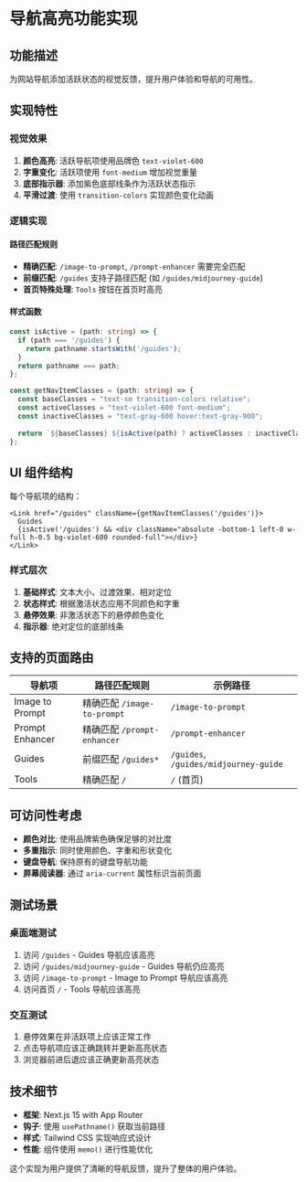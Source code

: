 # 导航高亮功能实现

## 功能描述
为网站导航添加活跃状态的视觉反馈，提升用户体验和导航的可用性。

## 实现特性

### 视觉效果
1. **颜色高亮**: 活跃导航项使用品牌色 `text-violet-600`
2. **字重变化**: 活跃项使用 `font-medium` 增加视觉重量
3. **底部指示器**: 添加紫色底部线条作为活跃状态指示
4. **平滑过渡**: 使用 `transition-colors` 实现颜色变化动画

### 逻辑实现

#### 路径匹配规则
- **精确匹配**: `/image-to-prompt`, `/prompt-enhancer` 需要完全匹配
- **前缀匹配**: `/guides` 支持子路径匹配 (如 `/guides/midjourney-guide`)
- **首页特殊处理**: `Tools` 按钮在首页时高亮

#### 样式函数
```typescript
const isActive = (path: string) => {
  if (path === '/guides') {
    return pathname.startsWith('/guides');
  }
  return pathname === path;
};

const getNavItemClasses = (path: string) => {
  const baseClasses = "text-sm transition-colors relative";
  const activeClasses = "text-violet-600 font-medium";
  const inactiveClasses = "text-gray-600 hover:text-gray-900";
  
  return `${baseClasses} ${isActive(path) ? activeClasses : inactiveClasses}`;
};
```

## UI 组件结构

每个导航项的结构：
```tsx
<Link href="/guides" className={getNavItemClasses('/guides')}>
  Guides
  {isActive('/guides') && <div className="absolute -bottom-1 left-0 w-full h-0.5 bg-violet-600 rounded-full"></div>}
</Link>
```

### 样式层次
1. **基础样式**: 文本大小、过渡效果、相对定位
2. **状态样式**: 根据激活状态应用不同颜色和字重
3. **悬停效果**: 非激活状态下的悬停颜色变化
4. **指示器**: 绝对定位的底部线条

## 支持的页面路由

| 导航项 | 路径匹配规则 | 示例路径 |
|--------|-------------|----------|
| Image to Prompt | 精确匹配 `/image-to-prompt` | `/image-to-prompt` |
| Prompt Enhancer | 精确匹配 `/prompt-enhancer` | `/prompt-enhancer` |
| Guides | 前缀匹配 `/guides*` | `/guides`, `/guides/midjourney-guide` |
| Tools | 精确匹配 `/` | `/` (首页) |

## 可访问性考虑

- **颜色对比**: 使用品牌紫色确保足够的对比度
- **多重指示**: 同时使用颜色、字重和形状变化
- **键盘导航**: 保持原有的键盘导航功能
- **屏幕阅读器**: 通过 `aria-current` 属性标识当前页面

## 测试场景

### 桌面端测试
1. 访问 `/guides` - Guides 导航应该高亮
2. 访问 `/guides/midjourney-guide` - Guides 导航仍应高亮  
3. 访问 `/image-to-prompt` - Image to Prompt 导航应该高亮
4. 访问首页 `/` - Tools 导航应该高亮

### 交互测试
1. 悬停效果在非活跃项上应该正常工作
2. 点击导航项应该正确跳转并更新高亮状态
3. 浏览器前进后退应该正确更新高亮状态

## 技术细节

- **框架**: Next.js 15 with App Router
- **钩子**: 使用 `usePathname()` 获取当前路径
- **样式**: Tailwind CSS 实现响应式设计
- **性能**: 组件使用 `memo()` 进行性能优化

这个实现为用户提供了清晰的导航反馈，提升了整体的用户体验。